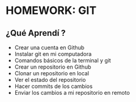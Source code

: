 # HOMEWORK: GIT

## ¿Qué Aprendí ?

- Crear una cuenta en Github
- Instalar git en mi computadora
- Comandos básicos de la terminal y git
- Crear un repositorio en Github
- Clonar un repositorio en local
- Ver el estado del repositorio
- Hacer commits de los cambios
- Enviar los cambios a mi repositorio en remoto